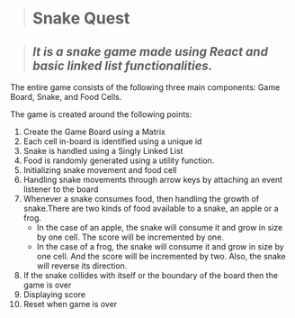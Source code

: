 > # Snake Quest

> ## _It is a snake game made using React and basic linked list functionalities._

The entire game consists of the following three main components: Game Board, Snake, and Food Cells.

The game is created around the following points:
1. Create the Game Board using a Matrix 
1. Each cell in-board is identified using a unique id
1. Snake is handled using a Singly Linked List
1. Food is randomly generated using a utility function.
1. Initializing snake movement and food cell
1. Handling snake movements through arrow keys by attaching an event listener to the board
1. Whenever a snake consumes food, then handling the growth of snake.There are two kinds of food available to a snake, an apple or a frog.
     - In the case of an apple, the snake will consume it and grow in size by one cell. The score will be incremented by one.
     - In the case of a frog, the snake will consume it and grow in size by one cell. And the score will be incremented by two. Also, the snake will reverse its direction.
1. If the snake collides with itself or the boundary of the board then the game is over
1. Displaying score
1. Reset when game is over
